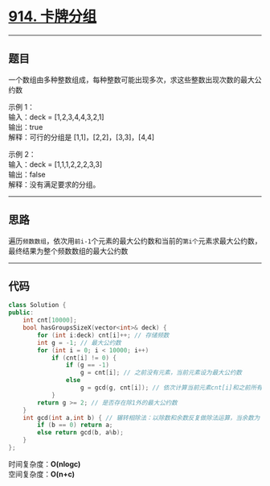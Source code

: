 # [914. 卡牌分组](https://leetcode.cn/problems/x-of-a-kind-in-a-deck-of-cards/)

---

## 题目

一个数组由多种整数组成，每种整数可能出现多次，求这些整数出现次数的最大公约数

示例 1：  
输入：deck = [1,2,3,4,4,3,2,1]  
输出：true  
解释：可行的分组是 [1,1]，[2,2]，[3,3]，[4,4]  

示例 2：  
输入：deck = [1,1,1,2,2,2,3,3]  
输出：false  
解释：没有满足要求的分组。  

---

## 思路


遍历`频数数组`，依次用`前i-1`个元素的最大公约数和当前的`第i个`元素求最大公约数，  
最终结果为整个频数数组的最大公约数

---

## 代码

```C++
class Solution {
public:
    int cnt[10000];
    bool hasGroupsSizeX(vector<int>& deck) {
        for (int i:deck) cnt[i]++; // 存储频数
        int g = -1; // 最大公约数
        for (int i = 0; i < 10000; i++)
            if (cnt[i] != 0) {
                if (g == -1)
                    g = cnt[i]; // 之前没有元素，当前元素设为最大公约数
                else
                    g = gcd(g, cnt[i]); // 依次计算当前元素cnt[i]和之前所有元素的最大公约数g之间的最大公约数
            }
        return g >= 2; // 是否存在除1外的最大公约数
    }
    int gcd(int a,int b) { // 辗转相除法：以除数和余数反复做除法运算，当余数为 0 时，取当前算式除数为最大公约数
        if (b == 0) return a;
        else return gcd(b, a%b);
    }
};
```

时间复杂度：**O(nlogc)**  
空间复杂度：**O(n+c)**
